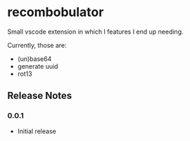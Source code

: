 # recombobulator

Small vscode extension in which I features I end up needing.

Currently, those are:

* (un)base64
* generate uuid
* rot13

## Release Notes

### 0.0.1

* Initial release
